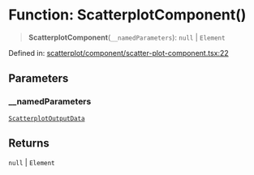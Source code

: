# Function: ScatterplotComponent()

> **ScatterplotComponent**(`__namedParameters`): `null` \| `Element`

Defined in: [scatterplot/component/scatter-plot-component.tsx:22](https://github.com/GeoDaCenter/openassistant/blob/a1f850931f3d8289e0a4c297ef4b317a2f84235b/packages/echarts/src/scatterplot/component/scatter-plot-component.tsx#L22)

## Parameters

### \_\_namedParameters

[`ScatterplotOutputData`](../type-aliases/ScatterplotOutputData.md)

## Returns

`null` \| `Element`
